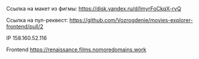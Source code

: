 Cсылка на макет из фигмы:
https://disk.yandex.ru/d/ImyrFoCkqX-rvQ

Ссылка на пул-реквест:
https://github.com/Vozrogdenie/movies-explorer-frontend/pull/2

IP 158.160.52.116

Frontend https://renaissance.films.nomoredomains.work
